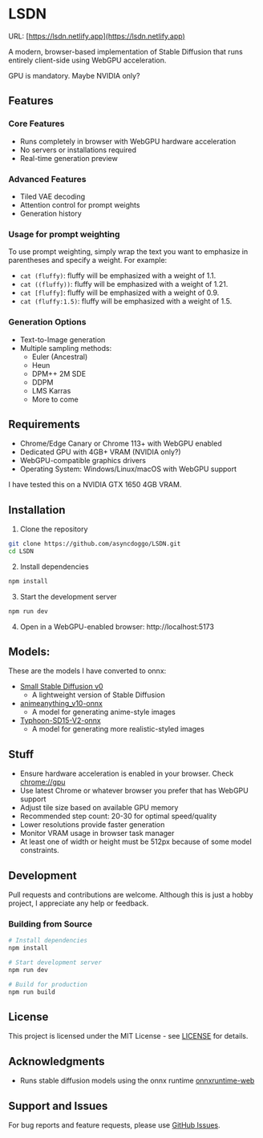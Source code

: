 # LSDN

URL: [https://lsdn.netlify.app](https://lsdn.netlify.app)

A modern, browser-based implementation of Stable Diffusion that runs entirely client-side using WebGPU acceleration.

GPU is mandatory. Maybe NVIDIA only?

## Features

### Core Features
- Runs completely in browser with WebGPU hardware acceleration
- No servers or installations required
- Real-time generation preview

### Advanced Features
- Tiled VAE decoding
- Attention control for prompt weights
- Generation history

### Usage for prompt weighting
To use prompt weighting, simply wrap the text you want to emphasize in parentheses and specify a weight. For example:
- `cat (fluffy)`: fluffy will be emphasized with a weight of 1.1.
- `cat ((fluffy))`: fluffy will be emphasized with a weight of 1.21.
- `cat [fluffy]`: fluffy will be emphasized with a weight of 0.9.
- `cat (fluffy:1.5)`: fluffy will be emphasized with a weight of 1.5.

### Generation Options
- Text-to-Image generation
- Multiple sampling methods:
  - Euler (Ancestral)
  - Heun
  - DPM++ 2M SDE
  - DDPM
  - LMS Karras
  - More to come


## Requirements

- Chrome/Edge Canary or Chrome 113+ with WebGPU enabled
- Dedicated GPU with 4GB+ VRAM (NVIDIA only?)
- WebGPU-compatible graphics drivers
- Operating System: Windows/Linux/macOS with WebGPU support

I have tested this on a NVIDIA GTX 1650 4GB VRAM.

## Installation

1. Clone the repository
```bash
git clone https://github.com/asyncdoggo/LSDN.git
cd LSDN
```

2. Install dependencies
```bash
npm install
```

3. Start the development server
```bash
npm run dev
```

4. Open in a WebGPU-enabled browser: http://localhost:5173


## Models:
These are the models I have converted to onnx:
- [Small Stable Diffusion v0](https://huggingface.co/subpixel/small-stable-diffusion-v0-onnx-ort-web) 
  - A lightweight version of Stable Diffusion
- [animeanything_v10-onnx](https://huggingface.co/subpixel/animeanything_v10-onnx) 
  - A model for generating anime-style images
- [Typhoon-SD15-V2-onnx](https://huggingface.co/subpixel/Typhoon-SD15-V2-onnx) 
  - A model for generating more realistic-styled images

## Stuff
- Ensure hardware acceleration is enabled in your browser. Check [chrome://gpu](chrome://gpu)
- Use latest Chrome or whatever browser you prefer that has WebGPU support
- Adjust tile size based on available GPU memory
- Recommended step count: 20-30 for optimal speed/quality
- Lower resolutions provide faster generation
- Monitor VRAM usage in browser task manager
- At least one of width or height must be 512px because of some model constraints.

## Development

Pull requests and contributions are welcome. Although this is just a hobby project, I appreciate any help or feedback.

### Building from Source
```bash
# Install dependencies
npm install

# Start development server
npm run dev

# Build for production
npm run build
```

## License

This project is licensed under the MIT License - see [LICENSE](LICENSE) for details.

## Acknowledgments

- Runs stable diffusion models using the onnx runtime [onnxruntime-web](https://github.com/microsoft/onnxruntime)

## Support and Issues

For bug reports and feature requests, please use [GitHub Issues](https://github.com/asyncdoggo/lsdn/issues).
